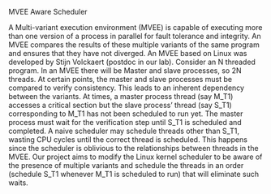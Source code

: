 MVEE Aware Scheduler 

A Multi-variant execution environment (MVEE) is capable of executing more than one version of a process in parallel for fault tolerance and integrity. An MVEE compares the results of these multiple variants of the same program and ensures that they have not diverged. An MVEE based on Linux was developed by Stijn Volckaert (postdoc in our lab). Consider an N threaded program. In an MVEE there will be Master and slave processes, so 2N threads. At certain points, the master and slave processes must be compared to verify consistency. This leads to an inherent dependency between the variants. At times, a master process thread (say M_T1) accesses a critical section but the slave process’ thread (say S_T1) corresponding to M_T1 has not been scheduled to run yet. The master process must wait for the verification step until S_T1 is scheduled and completed. A naive scheduler may schedule threads other than S_T1, wasting CPU cycles until the correct thread is scheduled. This happens since the scheduler is oblivious to the relationships between threads in the MVEE. Our project aims to modify the Linux kernel scheduler to be aware of the presence of multiple variants and schedule the threads in an order (schedule S_T1 whenever M_T1 is scheduled to run) that will eliminate such waits. 
